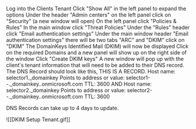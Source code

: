 Log into the Clients Tenant
	Click "Show All" in the left panel to expand the options
	Under the header "Admin centers" on the left panel click on "Security" (a new window will open)
		On the left panel click "Policies & Rules"
		In the main window click "Threat Policies"
			Under the "Rules" header click "Email authentication settings"
				Under the main window header "Email authentication settings" there will be two tabs "ARC" and "DKIM" click on "DKIM"
					The DomainKeys Identified Mail (DKIM) will now be displayed
						Click on the required Domains and a new panel will show up on the right side of the window
							Click "Create DKIM keys"
							A new window will pop up with the client's tenant information that will need to be added to their DNS record. 
								The DNS Record should look like this, THIS IS A <CNAME> RECORD.
									Host name: selector1._domainkey
									Points to address or value:    selector1-<DOMAIN>-<SUFFIX>._domainkey.<DOMAIN>.onmicrosoft.com
									TTL: 3600
										AND
									Host name: selector2._domainkey
									Points to address or value:    selector2-<DOMAIN>-<SUFFIX>._domainkey.<DOMAIN>.onmicrosoft.com
									TTL: 3600

DNS Records can take up to 4 days to update.



![[DKIM Setup Tenant.gif]]